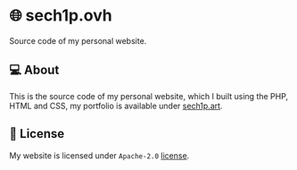 # 🌐 sech1p.ovh

Source code of my personal website.

## 💻 About

This is the source code of my personal website, which I built using the PHP, HTML and CSS, my portfolio is available under [sech1p.art](https://github.com/sech1p/sech1p.art).

## 📝 License

My website is licensed under `Apache-2.0` [license](LICENSE).
